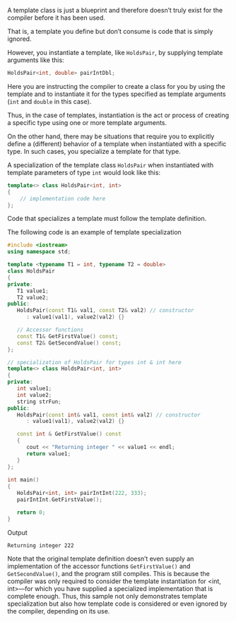 [//]: # (### Template Instantiation and Specialization)

A template class is just a blueprint and therefore doesn’t truly exist for the compiler before it has been used.

That is, a template  you define but don’t consume is code that is simply ignored.

However, you instantiate a template, like `HoldsPair`, by supplying template arguments like this:

```cpp
HoldsPair<int, double> pairIntDbl;
```

Here you are instructing the compiler to create a class for you by using the template and to instantiate it for the types specified as template arguments (`int` and `double` in this case).

Thus, in the case of templates, instantiation is the act or process of creating a specific type using one or more template arguments.

On the other hand, there may be situations that require you to explicitly define a (different) behavior of a template when instantiated with a specific type. In such cases, you specialize a template for that type.

A specialization of the template class `HoldsPair` when instantiated with template parameters of type `int` would look like this:

```cpp
template<> class HoldsPair<int, int> 
{ 
    // implementation code here 
};
```

Code that specializes a template must follow the template definition.

The following code is an example of template specialization

```cpp
#include <iostream>
using namespace std;

template <typename T1 = int, typename T2 = double>
class HoldsPair
{
private:
   T1 value1;
   T2 value2;
public:
   HoldsPair(const T1& val1, const T2& val2) // constructor
      : value1(val1), value2(val2) {}

   // Accessor functions
   const T1& GetFirstValue() const;
   const T2& GetSecondValue() const;
};

// specialization of HoldsPair for types int & int here
template<> class HoldsPair<int, int>
{
private:
   int value1;
   int value2;
   string strFun;
public:
   HoldsPair(const int& val1, const int& val2) // constructor
      : value1(val1), value2(val2) {}

   const int & GetFirstValue() const
   {
      cout << "Returning integer " << value1 << endl;
      return value1;
   }
};
   
int main()
{
   HoldsPair<int, int> pairIntInt(222, 333);
   pairIntInt.GetFirstValue();

   return 0;
}
```

Output

```
Returning integer 222
```

Note that the original template definition doesn’t even supply an implementation of the accessor functions `GetFirstValue()` and `GetSecondValue()`, and the program still compiles. This is because the compiler was only required to consider the template instantiation for <int, int>—for which you have supplied a specialized implementation that is complete enough. Thus, this sample not only demonstrates template specialization but also how template code is considered or even ignored by the compiler, depending on its use.
